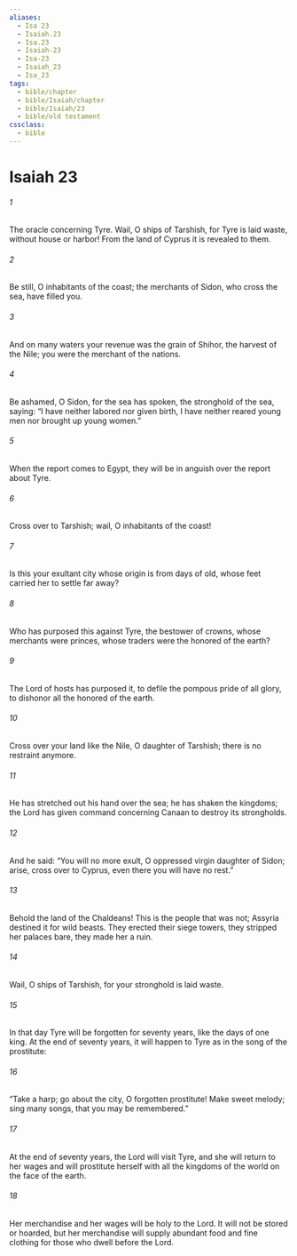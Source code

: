 ```yaml
---
aliases:
  - Isa 23
  - Isaiah.23
  - Isa.23
  - Isaiah-23
  - Isa-23
  - Isaiah_23
  - Isa_23
tags:
  - bible/chapter
  - bible/Isaiah/chapter
  - bible/Isaiah/23
  - bible/old testament
cssclass:
  - bible
---
```


# Isaiah 23

###### 1
The oracle concerning Tyre. Wail, O ships of Tarshish, for Tyre is laid waste, without house or harbor! From the land of Cyprus it is revealed to them.
###### 2
Be still, O inhabitants of the coast; the merchants of Sidon, who cross the sea, have filled you.
###### 3
And on many waters your revenue was the grain of Shihor, the harvest of the Nile; you were the merchant of the nations.
###### 4
Be ashamed, O Sidon, for the sea has spoken, the stronghold of the sea, saying: “I have neither labored nor given birth, I have neither reared young men nor brought up young women.”
###### 5
When the report comes to Egypt, they will be in anguish over the report about Tyre.
###### 6
Cross over to Tarshish; wail, O inhabitants of the coast!
###### 7
Is this your exultant city   whose origin is from days of old, whose feet carried her to settle far away?
###### 8
Who has purposed this against Tyre, the bestower of crowns, whose merchants were princes, whose traders were the honored of the earth?
###### 9
The Lord of hosts has purposed it,   to defile the pompous pride of all glory, to dishonor all the honored of the earth.
###### 10
Cross over your land like the Nile, O daughter of Tarshish; there is no restraint anymore.
###### 11
He has stretched out his hand over the sea; he has shaken the kingdoms; the Lord has given command concerning Canaan to destroy its strongholds.
###### 12
And he said: “You will no more exult, O oppressed virgin daughter of Sidon; arise, cross over to Cyprus, even there you will have no rest.”
###### 13
Behold the land of the Chaldeans! This is the people that was not; Assyria destined it for wild beasts. They erected their siege towers, they stripped her palaces bare, they made her a ruin.
###### 14
Wail, O ships of Tarshish, for your stronghold is laid waste.
###### 15
In that day Tyre will be forgotten for seventy years, like the days of one king. At the end of seventy years, it will happen to Tyre as in the song of the prostitute:
###### 16
“Take a harp; go about the city, O forgotten prostitute! Make sweet melody; sing many songs, that you may be remembered.”
###### 17
At the end of seventy years, the Lord will visit Tyre, and she will return to her wages and will prostitute herself with all the kingdoms of the world on the face of the earth.
###### 18
Her merchandise and her wages will be holy to the Lord. It will not be stored or hoarded, but her merchandise will supply abundant food and fine clothing for those who dwell before the Lord.


